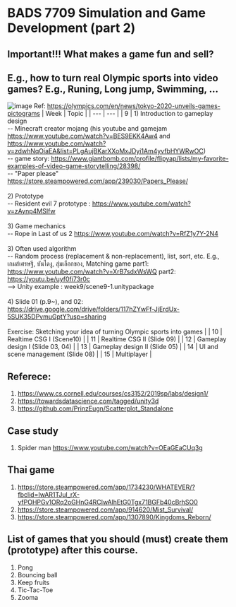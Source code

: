 # BADS 7709 Simulation and Game Development (part 2)
## Important!!! What makes a game fun and sell? 
## E.g., how to turn real Olympic sports into video games? E.g., Runing, Long jump, Swimming, ... 
![image](https://user-images.githubusercontent.com/69342162/135783266-dcb3b6f9-86b1-4b78-9b42-cee6dfa160af.png)
Ref: https://olympics.com/en/news/tokyo-2020-unveils-games-pictograms
| Week  | Topic |
| --- | --- |
| 9   | 1) Introduction to gameplay design <br> -- Minecraft creator mojang (his youtube and gamejam https://www.youtube.com/watch?v=BES9EKK4Aw4 and https://www.youtube.com/watch?v=zdwhNqOiaEA&list=PLgAujBKarXXoMxJDyi1Am4yvfbHYWRwOC) <br> -- game story: https://www.giantbomb.com/profile/flipyap/lists/my-favorite-examples-of-video-game-storytelling/28398/ <br> -- "Paper please" https://store.steampowered.com/app/239030/Papers_Please/ <br><br> 2) Prototype <br> -- Resident evil 7 prototype : https://www.youtube.com/watch?v=zAynp4MSIfw <br><br> 3) Game mechanics <br> -- Rope in Last of us 2 https://www.youtube.com/watch?v=RfZ1y7Y-2N4 <br><br> 3) Often used algorithm <br> -- Random process (replacement & non-replacement), list, sort, etc. E.g., เกมส์เศรษฐี, บันไดงู, สุ่มเลือกของ, Matching game part1: https://www.youtube.com/watch?v=XrB7sdxWsWQ part2: https://youtu.be/uyf0fi73r0c <br> --> Unity example :  week9/scene9-1.unitypackage <br><br>  4) Slide 01 (p.9~), and 02: https://drive.google.com/drive/folders/117hZYwFf-JjErdUx-5SUK35DPvmuGptY?usp=sharing <br/><br/> Exercise: Sketching your idea of turning Olympic sports into games |
| 10  | Realtime CSG I (Scene10) |
| 11  | Realtime CSG II (Slide 09) |
| 12  | Gameplay design I (Slide 03, 04) |
| 13  | Gameplay design II (Slide 05) |
| 14  | UI and scene management (Slide 08) |
| 15  | Multiplayer  |

## Referece:
1. https://www.cs.cornell.edu/courses/cs3152/2019sp/labs/design1/
2. https://towardsdatascience.com/tagged/unity3d
3. https://github.com/PrinzEugn/Scatterplot_Standalone

## Case study
1. Spider man https://www.youtube.com/watch?v=OEaGEaCUq3g

## Thai game
1. https://store.steampowered.com/app/1734230/WHATEVER/?fbclid=IwAR1TJul_rX-yfPOHPGv1ORq2oGHnG4RCIwAlhEtG0Tgx71BGFb40cBrhSO0
2. https://store.steampowered.com/app/914620/Mist_Survival/
3. https://store.steampowered.com/app/1307890/Kingdoms_Reborn/

## List of games that you should (must) create them (prototype) after this course.
1. Pong
2. Bouncing ball
3. Keep fruits
4. Tic-Tac-Toe
5. Zooma
